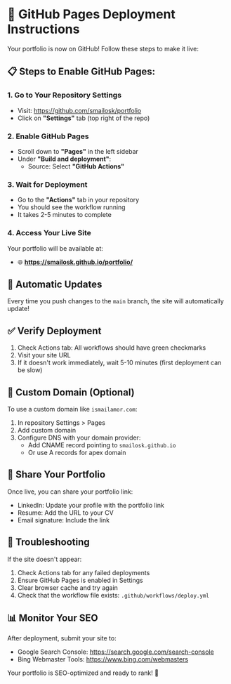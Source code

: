 # 🚀 GitHub Pages Deployment Instructions

Your portfolio is now on GitHub! Follow these steps to make it live:

## 📋 Steps to Enable GitHub Pages:

### 1. Go to Your Repository Settings
- Visit: https://github.com/smailosk/portfolio
- Click on **"Settings"** tab (top right of the repo)

### 2. Enable GitHub Pages
- Scroll down to **"Pages"** in the left sidebar
- Under **"Build and deployment"**:
  - Source: Select **"GitHub Actions"**

### 3. Wait for Deployment
- Go to the **"Actions"** tab in your repository
- You should see the workflow running
- It takes 2-5 minutes to complete

### 4. Access Your Live Site
Your portfolio will be available at:
- 🌐 **https://smailosk.github.io/portfolio/**

## 🔄 Automatic Updates
Every time you push changes to the `main` branch, the site will automatically update!

## ✅ Verify Deployment
1. Check Actions tab: All workflows should have green checkmarks
2. Visit your site URL
3. If it doesn't work immediately, wait 5-10 minutes (first deployment can be slow)

## 🎯 Custom Domain (Optional)
To use a custom domain like `ismailamor.com`:

1. In repository Settings > Pages
2. Add custom domain
3. Configure DNS with your domain provider:
   - Add CNAME record pointing to `smailosk.github.io`
   - Or use A records for apex domain

## 📱 Share Your Portfolio
Once live, you can share your portfolio link:
- LinkedIn: Update your profile with the portfolio link
- Resume: Add the URL to your CV
- Email signature: Include the link

## 🐛 Troubleshooting
If the site doesn't appear:
1. Check Actions tab for any failed deployments
2. Ensure GitHub Pages is enabled in Settings
3. Clear browser cache and try again
4. Check that the workflow file exists: `.github/workflows/deploy.yml`

## 📊 Monitor Your SEO
After deployment, submit your site to:
- Google Search Console: https://search.google.com/search-console
- Bing Webmaster Tools: https://www.bing.com/webmasters

Your portfolio is SEO-optimized and ready to rank! 🎉